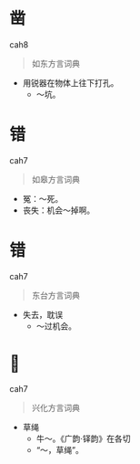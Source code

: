 # 凿
cah8
> 如东方言词典
- 用锐器在物体上往下打孔。
  - ～坑。

# 错
cah7
> 如皋方言词典
- 冤：～死。
- 丧失：机会～掉啊。

# 错
cah7
> 东台方言词典
- 失去，耽误
  - ～过机会。

# 𦁎
cah7
> 兴化方言词典
- 草绳
  - 牛～。《广韵·铎韵》在各切
  - “～，草绳”。
